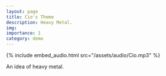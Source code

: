 ```yaml
---
layout: page
title: Cio's Theme
description: Heavy Metal.
img: 
importance: 1
category: demo
---
```


{% include embed_audio.html src="/assets/audio/Cio.mp3" %}

An idea of heavy metal.
